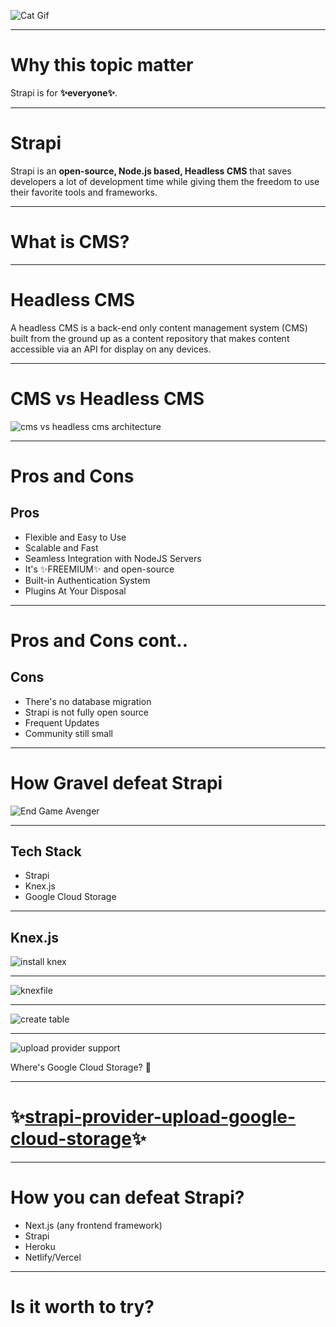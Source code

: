 ![Cat Gif](/assets/cat.gif)

---

# Why this topic matter
Strapi is for **✨everyone✨**.

---

# Strapi
Strapi is an **open-source, Node.js based, Headless CMS** that saves developers a lot of development time while giving them the freedom to use their favorite tools and frameworks.

---

# What is CMS?

---

# Headless CMS
A headless CMS is a back-end only content management system (CMS) built from the ground up as a content repository that makes content accessible via an API for display on any devices.

---

# CMS vs Headless CMS

![cms vs headless cms architecture](/assets/cmsvsheadless.png)

---

# Pros and Cons

## Pros
* Flexible and Easy to Use
* Scalable and Fast
* Seamless Integration with NodeJS Servers
* It's ✨FREEMIUM✨ and open-source
* Built-in Authentication System
* Plugins At Your Disposal

---

# Pros and Cons cont..

## Cons
* There's no database migration
* Strapi is not fully open source
* Frequent Updates
* Community still small

---

# How Gravel defeat Strapi
![End Game Avenger](/assets/avenger.gif)

---

## Tech Stack

* Strapi
* Knex.js
* Google Cloud Storage

---

## Knex.js

![install knex](/assets/installknex.png)

---

![knexfile](/assets/knex.png)

---

![create table](/assets/createtable.png)

---

![upload provider support](/assets/strapi-provider-support.png)

Where's Google Cloud Storage? 🥲

---

# ✨[strapi-provider-upload-google-cloud-storage](https://github.com/strapi-community/strapi-provider-upload-google-cloud-storage)✨

---

# How you can defeat Strapi?

* Next.js (any frontend framework)
* Strapi
* Heroku
* Netlify/Vercel

---

# Is it worth to try?




